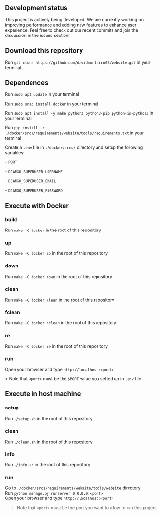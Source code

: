 ## Development status
<p>This project is actively being developed. We are currently working on improving performance and adding new features to enhance user experience. Feel free to check out our recent commits and join the discussion in the issues section!</p>

## Download this repository
<p>Run <code>git clone https://github.com/davidmonteiro03/website.git</code> in your terminal</p>

## Dependences
<p>Run <code>sudo apt update</code> in your terminal</p>
<p>Run <code>sudo snap install docker</code> in your terminal</p>
<p>Run <code>sudo apt install -y make python3 python3-pip python-is-python3</code> in your terminal</p>
<p>Run <code>pip install -r ./docker/srcs/requirements/website/tools/requirements.txt</code> in your terminal</p>
<p>Create a <code>.env</code> file in <code>./docker/srcs/</code> directory and setup the following variables:</p>
<p>- <code>PORT</code></p>
<p>- <code>DJANGO_SUPERUSER_USERNAME</code></p>
<p>- <code>DJANGO_SUPERUSER_EMAIL</code></p>
<p>- <code>DJANGO_SUPERUSER_PASSWORD</code></p>

## Execute with Docker
### build
<p>Run <code>make -C docker</code> in the root of this repository</p>

### up
<p>Run <code>make -C docker up</code> in the root of this repository</p>

### down
<p>Run <code>make -C docker down</code> in the root of this repository</p>

### clean
<p>Run <code>make -C docker clean</code> in the root of this repository</p>

### fclean
<p>Run <code>make -C docker fclean</code> in the root of this repository</p>

### re
<p>Run <code>make -C docker re</code> in the root of this repository</p>

### run
<p>Open your browser and type <code>http://localhost:&lt;port&gt;</code></p>
<p>> Note that <code>&lt;port&gt;</code> must be the <code>$PORT</code> value you setted up in <code>.env</code> file</p>

## Execute in host machine
### setup
Run `./setup.sh` in the root of this repository
### clean
Run `./clean.sh` in the root of this repository
### info
Run `./info.sh` in the root of this repository
### run
Go to `./docker/srcs/requirements/website/tools/website` directory<br>
Run `python manage.py runserver 0.0.0.0:<port>`<br>
Open your browser and type `http://localhost:<port>`<br>
> Note that `<port>` must be the port you want to allow to run this project
